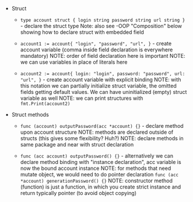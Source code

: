 - Struct

    - `type account struct {
      login string
      password string
      url string
      }` -  declare the struct type
      Note: also see -OOP "Composition" below showing how to declare struct with embedded field

    - `account1 := account{
      "login",
      "password",
      "url",
      }` - create account variable (comma inside field declaration is everywhere mandatory)
      NOTE: order of field declaration here is important
      NOTE: we can use variables in place of literals here

    - `account2 := account{
      login: "login",
      password: "password",
      url: "url",
      }` - create account variable with explicit binding
      NOTE: with this notation we can partially initialize struct variable, the omitted fields getting default values. We can have uninitialized (empty) struct variable as well
      NOTE: we can print structures with `fmt.Print(account2)`

- Struct methods

    - `func (account) outputPassword(acc *account) {}` - declare method upon account structure
      NOTE: methods are declared outside of structs (this gives some flexibility? Huh?)
      NOTE: declare methods in same package and near with struct declaration

    - `func (acc account) outputPassword() {}` - alternatively we can declare method binding with "instance declaration", acc variable is now the bound account instance
      NOTE: for methods that need mutate object, we would need to do pointer declaration
      `func (acc *account) generationPassword() {}`
      NOTE: constructor method (function) is just a function, in which you create strict instance and return typically pointer (to avoid object copying)